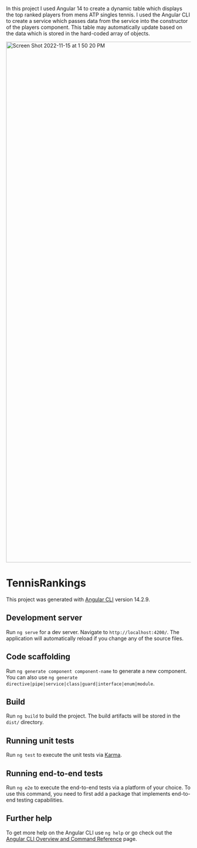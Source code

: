 In this project I used Angular 14 to create a dynamic table which displays the top ranked players from mens ATP singles tennis. 
I used the Angular CLI to create a service which passes data from the service into the constructor of the players component. 
This table may automatically update based on the data which is stored in the hard-coded array of objects. 


<img width="1418" alt="Screen Shot 2022-11-15 at 1 50 20 PM" src="https://user-images.githubusercontent.com/77939216/202001502-9a1916c0-a9f6-4157-851f-e40fa30b3660.png">


# TennisRankings

This project was generated with [Angular CLI](https://github.com/angular/angular-cli) version 14.2.9.

## Development server

Run `ng serve` for a dev server. Navigate to `http://localhost:4200/`. The application will automatically reload if you change any of the source files.

## Code scaffolding

Run `ng generate component component-name` to generate a new component. You can also use `ng generate directive|pipe|service|class|guard|interface|enum|module`.

## Build

Run `ng build` to build the project. The build artifacts will be stored in the `dist/` directory.

## Running unit tests

Run `ng test` to execute the unit tests via [Karma](https://karma-runner.github.io).

## Running end-to-end tests

Run `ng e2e` to execute the end-to-end tests via a platform of your choice. To use this command, you need to first add a package that implements end-to-end testing capabilities.

## Further help

To get more help on the Angular CLI use `ng help` or go check out the [Angular CLI Overview and Command Reference](https://angular.io/cli) page.

